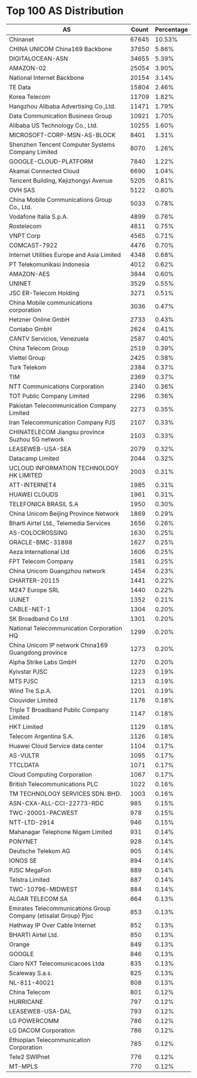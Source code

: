 # Top 100 AS Distribution
| AS | Count | Percentage |
|----|----|----|
| Chinanet | 67645 | 10.53% |
| CHINA UNICOM China169 Backbone | 37650 | 5.86% |
| DIGITALOCEAN-ASN | 34655 | 5.39% |
| AMAZON-02 | 25054 | 3.90% |
| National Internet Backbone | 20154 | 3.14% |
| TE Data | 15804 | 2.46% |
| Korea Telecom | 11709 | 1.82% |
| Hangzhou Alibaba Advertising Co.,Ltd. | 11471 | 1.79% |
| Data Communication Business Group | 10921 | 1.70% |
| Alibaba US Technology Co., Ltd. | 10255 | 1.60% |
| MICROSOFT-CORP-MSN-AS-BLOCK | 8401 | 1.31% |
| Shenzhen Tencent Computer Systems Company Limited | 8070 | 1.26% |
| GOOGLE-CLOUD-PLATFORM | 7840 | 1.22% |
| Akamai Connected Cloud | 6690 | 1.04% |
| Tencent Building, Kejizhongyi Avenue | 5205 | 0.81% |
| OVH SAS | 5122 | 0.80% |
| China Mobile Communications Group Co., Ltd. | 5033 | 0.78% |
| Vodafone Italia S.p.A. | 4899 | 0.76% |
| Rostelecom | 4811 | 0.75% |
| VNPT Corp | 4565 | 0.71% |
| COMCAST-7922 | 4476 | 0.70% |
| Internet Utilities Europe and Asia Limited | 4348 | 0.68% |
| PT Telekomunikasi Indonesia | 4012 | 0.62% |
| AMAZON-AES | 3844 | 0.60% |
| UNINET | 3529 | 0.55% |
| JSC ER-Telecom Holding | 3271 | 0.51% |
| China Mobile communications corporation | 3036 | 0.47% |
| Hetzner Online GmbH | 2733 | 0.43% |
| Contabo GmbH | 2624 | 0.41% |
| CANTV Servicios, Venezuela | 2587 | 0.40% |
| China Telecom Group | 2519 | 0.39% |
| Viettel Group | 2425 | 0.38% |
| Turk Telekom | 2384 | 0.37% |
| TIM | 2369 | 0.37% |
| NTT Communications Corporation | 2340 | 0.36% |
| TOT Public Company Limited | 2296 | 0.36% |
| Pakistan Telecommunication Company Limited | 2273 | 0.35% |
| Iran Telecommunication Company PJS | 2107 | 0.33% |
| CHINATELECOM Jiangsu province Suzhou 5G network | 2103 | 0.33% |
| LEASEWEB-USA-SEA | 2079 | 0.32% |
| Datacamp Limited | 2044 | 0.32% |
| UCLOUD INFORMATION TECHNOLOGY HK LIMITED | 2003 | 0.31% |
| ATT-INTERNET4 | 1985 | 0.31% |
| HUAWEI CLOUDS | 1961 | 0.31% |
| TELEFONICA BRASIL S.A | 1950 | 0.30% |
| China Unicom Beijing Province Network | 1869 | 0.29% |
| Bharti Airtel Ltd., Telemedia Services | 1656 | 0.26% |
| AS-COLOCROSSING | 1630 | 0.25% |
| ORACLE-BMC-31898 | 1627 | 0.25% |
| Aeza International Ltd | 1606 | 0.25% |
| FPT Telecom Company | 1581 | 0.25% |
| China Unicom Guangzhou network | 1454 | 0.23% |
| CHARTER-20115 | 1441 | 0.22% |
| M247 Europe SRL | 1440 | 0.22% |
| UUNET | 1352 | 0.21% |
| CABLE-NET-1 | 1304 | 0.20% |
| SK Broadband Co Ltd | 1301 | 0.20% |
| National Telecommunication Corporation HQ | 1299 | 0.20% |
| China Unicom IP network China169 Guangdong province | 1273 | 0.20% |
| Alpha Strike Labs GmbH | 1270 | 0.20% |
| Kyivstar PJSC | 1223 | 0.19% |
| MTS PJSC | 1213 | 0.19% |
| Wind Tre S.p.A. | 1201 | 0.19% |
| Clouvider Limited | 1176 | 0.18% |
| Triple T Broadband Public Company Limited | 1147 | 0.18% |
| HKT Limited | 1129 | 0.18% |
| Telecom Argentina S.A. | 1126 | 0.18% |
| Huawei Cloud Service data center | 1104 | 0.17% |
| AS-VULTR | 1095 | 0.17% |
| TTCLDATA | 1071 | 0.17% |
| Cloud Computing Corporation | 1067 | 0.17% |
| British Telecommunications PLC | 1022 | 0.16% |
| TM TECHNOLOGY SERVICES SDN. BHD. | 1003 | 0.16% |
| ASN-CXA-ALL-CCI-22773-RDC | 985 | 0.15% |
| TWC-20001-PACWEST | 978 | 0.15% |
| NTT-LTD-2914 | 946 | 0.15% |
| Mahanagar Telephone Nigam Limited | 931 | 0.14% |
| PONYNET | 928 | 0.14% |
| Deutsche Telekom AG | 905 | 0.14% |
| IONOS SE | 894 | 0.14% |
| PJSC MegaFon | 889 | 0.14% |
| Telstra Limited | 887 | 0.14% |
| TWC-10796-MIDWEST | 884 | 0.14% |
| ALGAR TELECOM SA | 864 | 0.13% |
| Emirates Telecommunications Group Company (etisalat Group) Pjsc | 853 | 0.13% |
| Hathway IP Over Cable Internet | 852 | 0.13% |
| BHARTI Airtel Ltd. | 850 | 0.13% |
| Orange | 849 | 0.13% |
| GOOGLE | 846 | 0.13% |
| Claro NXT Telecomunicacoes Ltda | 835 | 0.13% |
| Scaleway S.a.s. | 825 | 0.13% |
| NL-811-40021 | 808 | 0.13% |
| China Telecom | 801 | 0.12% |
| HURRICANE | 797 | 0.12% |
| LEASEWEB-USA-DAL | 793 | 0.12% |
| LG POWERCOMM | 786 | 0.12% |
| LG DACOM Corporation | 786 | 0.12% |
| Ethiopian Telecommunication Corporation | 785 | 0.12% |
| Tele2 SWIPnet | 776 | 0.12% |
| MT-MPLS | 770 | 0.12% |
